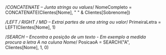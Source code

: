 /*CONCATENATE – Junta strings ou values*/
NomeCompleto = CONCATENATE(Clientes[Nome], " " & Clientes[Sobrenome])

*/LEFT / RIGHT / MID – Extrai partes de uma string ou valor*/
PrimeiraLetra = LEFT(Clientes[Nome], 1)

/*SEARCH – Encontra a posição de um texto - Em exemplo a medida procura a letra A na culuna Nome*/
PosicaoA = SEARCH("A", Clientes[Nome], 1, 0)